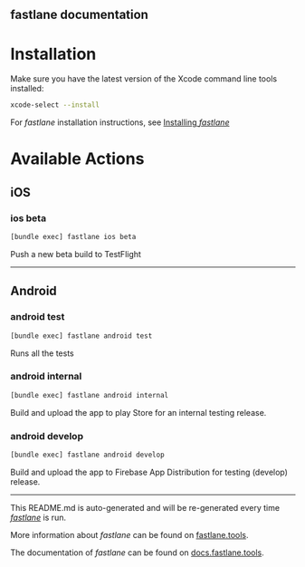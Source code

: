 fastlane documentation
----

# Installation

Make sure you have the latest version of the Xcode command line tools installed:

```sh
xcode-select --install
```

For _fastlane_ installation instructions, see [Installing _fastlane_](https://docs.fastlane.tools/#installing-fastlane)

# Available Actions

## iOS

### ios beta

```sh
[bundle exec] fastlane ios beta
```

Push a new beta build to TestFlight

----


## Android

### android test

```sh
[bundle exec] fastlane android test
```

Runs all the tests

### android internal

```sh
[bundle exec] fastlane android internal
```

Build and upload the app to play Store for an internal testing release.

### android develop

```sh
[bundle exec] fastlane android develop
```

Build and upload the app to Firebase App Distribution for testing (develop) release.

----

This README.md is auto-generated and will be re-generated every time [_fastlane_](https://fastlane.tools) is run.

More information about _fastlane_ can be found on [fastlane.tools](https://fastlane.tools).

The documentation of _fastlane_ can be found on [docs.fastlane.tools](https://docs.fastlane.tools).
